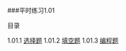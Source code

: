 ###平时练习1.01

目录

1.01.1 [选择题](java01/1.01.1.md)
1.01.2 [填空题](java01/1.01.2.md)
1.01.3 [编程题](java01/1.01.3.md)